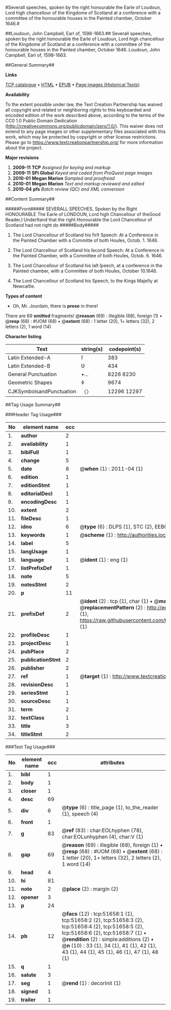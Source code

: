 #Severall speeches, spoken by the right honourable the Earle of Loudoun, Lord high chancellour of the Kingdome of Scotland at a conference with a committee of the honourable houses in the Painted chamber, October 1646.#

##Loudoun, John Campbell, Earl of, 1598-1663.##
Severall speeches, spoken by the right honourable the Earle of Loudoun, Lord high chancellour of the Kingdome of Scotland at a conference with a committee of the honourable houses in the Painted chamber, October 1646.
Loudoun, John Campbell, Earl of, 1598-1663.

##General Summary##

**Links**

[TCP catalogue](http://www.ota.ox.ac.uk/tcp/)  • 
[HTML](http://tei.it.ox.ac.uk/tcp/Texts-HTML/free/A49/A49194.html)  • 
[EPUB](http://tei.it.ox.ac.uk/tcp/Texts-EPUB/free/A49/A49194.epub) • 
[Page images (Historical Texts)](https://historicaltexts.jisc.ac.uk/eebo-11964234e)

**Availability**

To the extent possible under law, the Text Creation Partnership has waived all copyright and related or neighboring rights to this keyboarded and encoded edition of the work described above, according to the terms of the CC0 1.0 Public Domain Dedication (http://creativecommons.org/publicdomain/zero/1.0/). This waiver does not extend to any page images or other supplementary files associated with this work, which may be protected by copyright or other license restrictions. Please go to https://www.textcreationpartnership.org/ for more information about the project.

**Major revisions**

1. __2009-11__ __TCP__ *Assigned for keying and markup*
1. __2009-11__ __SPi Global__ *Keyed and coded from ProQuest page images*
1. __2010-01__ __Megan Marion__ *Sampled and proofread*
1. __2010-01__ __Megan Marion__ *Text and markup reviewed and edited*
1. __2010-04__ __pfs__ *Batch review (QC) and XML conversion*

##Content Summary##

#####Front#####
SEVERALL SPEECHES, Spoken by the Right HONOURABLE The Earle of LONDOUN, Lord high Chancellour of theGood Reader,I Underſtand that the right Honourable the Lord Chancellour of Scotland had not right do
#####Body#####

1. The Lord Chancellour of Scotland his firſt Speech: At a Conference in the Painted Chamber with a Committe of both Houſes, Octob. 1. 1646.

1. The Lord Charcellour of Scotland his ſecond Speech: At a Conference in the Painted Chamber, with a Committee of both Houſes, Octob. 6. 1646.

1. The Lord Chancellour of Scotland his laſt ſpeech, at a conference in the Painted chamber, with a Committee of both Houſes, October 10.1646.

1. The Lord Chancellour of Scotland his Speech, to the Kings Majeſty at Newcaſtle.

**Types of content**

  * Oh, Mr. Jourdain, there is **prose** in there!

There are 69 **omitted** fragments! 
 @__reason__ (69) : illegible (68), foreign (1)  •  @__resp__ (68) : #UOM (68)  •  @__extent__ (68) : 1 letter (20), 1+ letters (32), 2 letters (2), 1 word (14)

**Character listing**


|Text|string(s)|codepoint(s)|
|---|---|---|
|Latin Extended-A|ſ|383|
|Latin Extended-B|Ʋ|434|
|General Punctuation|•…|8226 8230|
|Geometric Shapes|◊|9674|
|CJKSymbolsandPunctuation|〈〉|12296 12297|

##Tag Usage Summary##

###Header Tag Usage###

|No|element name|occ|attributes|
|---|---|---|---|
|1.|__author__|2||
|2.|__availability__|1||
|3.|__biblFull__|1||
|4.|__change__|5||
|5.|__date__|8| @__when__ (1) : 2011-04 (1)|
|6.|__edition__|1||
|7.|__editionStmt__|1||
|8.|__editorialDecl__|1||
|9.|__encodingDesc__|1||
|10.|__extent__|2||
|11.|__fileDesc__|1||
|12.|__idno__|6| @__type__ (6) : DLPS (1), STC (2), EEBO-CITATION (1), OCLC (1), VID (1)|
|13.|__keywords__|1| @__scheme__ (1) : http://authorities.loc.gov/ (1)|
|14.|__label__|5||
|15.|__langUsage__|1||
|16.|__language__|1| @__ident__ (1) : eng (1)|
|17.|__listPrefixDef__|1||
|18.|__note__|5||
|19.|__notesStmt__|2||
|20.|__p__|11||
|21.|__prefixDef__|2| @__ident__ (2) : tcp (1), char (1)  •  @__matchPattern__ (2) : ([0-9\-]+):([0-9IVX]+) (1), (.+) (1)  •  @__replacementPattern__ (2) : http://eebo.chadwyck.com/downloadtiff?vid=$1&page=$2 (1), https://raw.githubusercontent.com/textcreationpartnership/Texts/master/tcpchars.xml#$1 (1)|
|22.|__profileDesc__|1||
|23.|__projectDesc__|1||
|24.|__pubPlace__|2||
|25.|__publicationStmt__|2||
|26.|__publisher__|2||
|27.|__ref__|1| @__target__ (1) : http://www.textcreationpartnership.org/docs/. (1)|
|28.|__revisionDesc__|1||
|29.|__seriesStmt__|1||
|30.|__sourceDesc__|1||
|31.|__term__|2||
|32.|__textClass__|1||
|33.|__title__|3||
|34.|__titleStmt__|2||


###Text Tag Usage###

|No|element name|occ|attributes|
|---|---|---|---|
|1.|__bibl__|1||
|2.|__body__|1||
|3.|__closer__|1||
|4.|__desc__|69||
|5.|__div__|6| @__type__ (6) : title_page (1), to_the_reader (1), speech (4)|
|6.|__front__|1||
|7.|__g__|83| @__ref__ (83) : char:EOLhyphen (78), char:EOLunhyphen (4), char:V (1)|
|8.|__gap__|69| @__reason__ (69) : illegible (68), foreign (1)  •  @__resp__ (68) : #UOM (68)  •  @__extent__ (68) : 1 letter (20), 1+ letters (32), 2 letters (2), 1 word (14)|
|9.|__head__|4||
|10.|__hi__|81||
|11.|__note__|2| @__place__ (2) : margin (2)|
|12.|__opener__|3||
|13.|__p__|24||
|14.|__pb__|12| @__facs__ (12) : tcp:51658:1 (1), tcp:51658:2 (2), tcp:51658:3 (2), tcp:51658:4 (2), tcp:51658:5 (2), tcp:51658:6 (2), tcp:51658:7 (1)  •  @__rendition__ (2) : simple:additions (2)  •  @__n__ (10) : 33 (1), 34 (1), 41 (1), 42 (1), 43 (1), 44 (1), 45 (1), 46 (1), 47 (1), 48 (1)|
|15.|__q__|1||
|16.|__salute__|3||
|17.|__seg__|1| @__rend__ (1) : decorInit (1)|
|18.|__signed__|1||
|19.|__trailer__|1||
